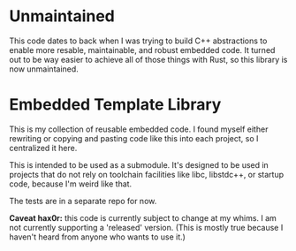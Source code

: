 Unmaintained
============

This code dates to back when I was trying to build C++ abstractions to enable
more resable, maintainable, and robust embedded code. It turned out to be way
easier to achieve all of those things with Rust, so this library is now
unmaintained.

Embedded Template Library
=========================

This is my collection of reusable embedded code.  I found myself either
rewriting or copying and pasting code like this into each project, so I
centralized it here.

This is intended to be used as a submodule.  It's designed to be used in
projects that do not rely on toolchain facilities like libc, libstdc++,
or startup code, because I'm weird like that.

The tests are in a separate repo for now.

**Caveat hax0r:** this code is currently subject to change at my whims.  I am
not currently supporting a 'released' version.  (This is mostly true because I
haven't heard from anyone who wants to use it.)
